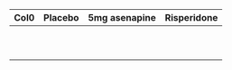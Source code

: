 |Col0|Placebo|5mg asenapine|Risperidone|
|---|---|---|---|
|||||
|||||
|||||
|||||
|||||
|||||
|||||
|||||
|||||
|||||

